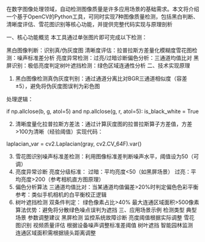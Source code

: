 ​
在数字图像处理领域，自动检测图像质量是许多应用场景的基础需求。本文将介绍一个基于OpenCV的Python工具，可同时实现7种图像质量检测，包括黑白判断、清晰度评估、雪花图识别等核心功能，并提供完整代码实现与原理剖析

一、核心功能概览
本工具通过单张图片即可完成以下检测：

​黑白图像判断：识别真/伪灰度图
​清晰度评估：拉普拉斯方差量化模糊度
​雪花图检测：噪声标准差分析
​亮度异常检测：过亮/过暗诊断
​偏色分析：三通道均值比对
​黑屏识别：极低亮度判定
​树叶遮挡检测：绿色区域连通性分析
二、技术实现原理
1. 黑白图像检测
​真伪灰度判别：通过通道分离比对BGR三通道相似度（容差±5），避免将伪灰度图误判为彩色图

​处理逻辑：

if np.allclose(b, g, atol=5) and np.allclose(g, r, atol=5):
    is_black_white = True

2. 清晰度量化
​拉普拉斯方差法：通过计算灰度图的拉普拉斯算子方差值，方差>100为清晰（经验阈值）
​实现代码：

laplacian_var = cv2.Laplacian(gray, cv2.CV_64F).var()

3. 雪花图识别
​噪声标准差检测：利用图像标准差判断噪声水平，阈值设为50（可调）
4. 亮度异常诊断
​亮度分级标准：
过暗：平均亮度<50（如黑屏场景）
过亮：平均亮度>200（参考相机直方图原理）
5. 偏色分析算法
​三通道均值比对：当某通道均值偏差>20%时判定偏色
​色彩平衡参考：类似手机相机的白平衡校正逻辑
6. 树叶遮挡检测
​双条件判定：
绿色像素占比>40%
最大连通区域面积>500像素
​算法优势：避免将分散绿色噪点误判为遮挡
三、应用场景示例
检测类型	典型场景	参数调整建议
黑屏检测	监控系统故障诊断	亮度阈值根据实际调整
雪花图识别	视频质量评估	根据设备噪声调整标准差阈值
树叶遮挡	智能园林监测	连通区域面积需根据镜头距离调整​
